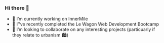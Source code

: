 ### Hi there 👋

- 🔭 I’m currently working on InnerMile
- 🌱 I’'ve recently completed the Le Wagon Web Development Bootcamp
- 👯 I’m looking to collaborate on any interesting projects (particuarly if they relate to urbanism 🏙)
